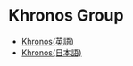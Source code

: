 # Khronos Group

 + [Khronos(英語)](http://www.khronos.org/)
 + [Khronos(日本語)](http://jp.khronos.org/)
